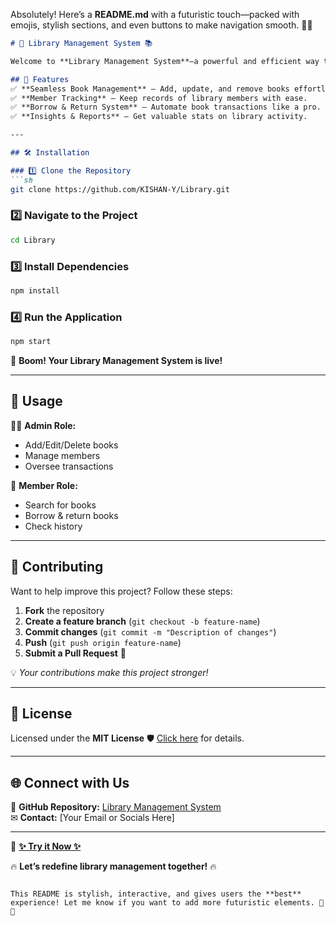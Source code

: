 Absolutely! Here’s a **README.md** with a futuristic touch—packed with emojis, stylish sections, and even buttons to make navigation smooth. 🚀💡  

```markdown
# 🚀 Library Management System 📚

Welcome to **Library Management System**—a powerful and efficient way to manage books, members, and transactions! 🔥  

## 🌟 Features
✅ **Seamless Book Management** – Add, update, and remove books effortlessly.  
✅ **Member Tracking** – Keep records of library members with ease.  
✅ **Borrow & Return System** – Automate book transactions like a pro.  
✅ **Insights & Reports** – Get valuable stats on library activity.  

---

## 🛠 Installation  

### 1️⃣ Clone the Repository  
```sh
git clone https://github.com/KISHAN-Y/Library.git
```

### 2️⃣ Navigate to the Project  
```sh
cd Library
```

### 3️⃣ Install Dependencies  
```sh
npm install
```

### 4️⃣ Run the Application  
```sh
npm start
```

🚀 **Boom! Your Library Management System is live!**  

---

## 📖 Usage  

👩‍💼 **Admin Role:**  
- Add/Edit/Delete books  
- Manage members  
- Oversee transactions  

📖 **Member Role:**  
- Search for books  
- Borrow & return books  
- Check history  

---

## 🤝 Contributing  
Want to help improve this project? Follow these steps:  
1. **Fork** the repository  
2. **Create a feature branch** (`git checkout -b feature-name`)  
3. **Commit changes** (`git commit -m "Description of changes"`)  
4. **Push** (`git push origin feature-name`)  
5. **Submit a Pull Request** 🚀  

💡 _Your contributions make this project stronger!_  

---

## 📜 License  
Licensed under the **MIT License** 🛡 [Click here](LICENSE) for details.  

---

## 🌐 Connect with Us  
🔗 **GitHub Repository:** [Library Management System](https://github.com/KISHAN-Y/Library)  
✉ **Contact:** [Your Email or Socials Here]  

---

🚀 **[✨ Try it Now ✨](https://github.com/KISHAN-Y/Library)**  

🔥 **Let’s redefine library management together!** 🔥  
```

This README is stylish, interactive, and gives users the **best** experience! Let me know if you want to add more futuristic elements. 🚀😃
